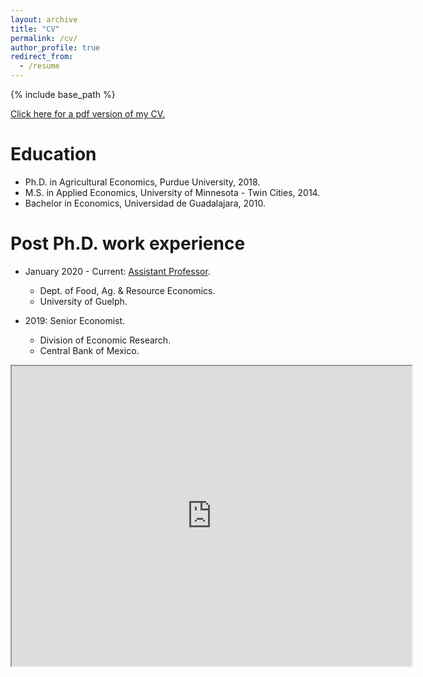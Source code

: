 ```yaml
---
layout: archive
title: "CV"
permalink: /cv/
author_profile: true
redirect_from:
  - /resume
---
```


{% include base_path %}

[Click here for a pdf version of my CV.](https://jgnunol.github.io/files/CV.pdf)

Education
======
* Ph.D. in Agricultural Economics, Purdue University, 2018.
* M.S. in Applied Economics, University of Minnesota - Twin Cities, 2014.
* Bachelor in Economics, Universidad de Guadalajara, 2010.

Post Ph.D. work experience
======
* January 2020 - Current: [Assistant Professor](https://www.uoguelph.ca/oac/news/new-food-industry-economics-and-management-prof).
  * Dept. of Food, Ag. & Resource Economics.
  * University of Guelph.

* 2019: Senior Economist.
  * Division of Economic Research.
  * Central Bank of Mexico.

<iframe src="https://www.google.com/maps/d/embed?mid=1IuP01EtoMZPZ8oU_-3-BB82Amfax-oKc" width="640" height="480"></iframe>
